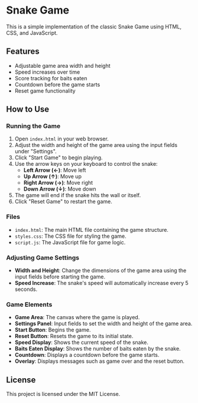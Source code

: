 # Snake Game

This is a simple implementation of the classic Snake Game using HTML, CSS, and JavaScript.

## Features

- Adjustable game area width and height
- Speed increases over time
- Score tracking for baits eaten
- Countdown before the game starts
- Reset game functionality

## How to Use

### Running the Game

1. Open `index.html` in your web browser.
2. Adjust the width and height of the game area using the input fields under "Settings".
3. Click "Start Game" to begin playing.
4. Use the arrow keys on your keyboard to control the snake:
   - **Left Arrow (←)**: Move left
   - **Up Arrow (↑)**: Move up
   - **Right Arrow (→)**: Move right
   - **Down Arrow (↓)**: Move down
5. The game will end if the snake hits the wall or itself.
6. Click "Reset Game" to restart the game.

### Files

- `index.html`: The main HTML file containing the game structure.
- `styles.css`: The CSS file for styling the game.
- `script.js`: The JavaScript file for game logic.

### Adjusting Game Settings

- **Width and Height**: Change the dimensions of the game area using the input fields before starting the game.
- **Speed Increase**: The snake's speed will automatically increase every 5 seconds.

### Game Elements

- **Game Area**: The canvas where the game is played.
- **Settings Panel**: Input fields to set the width and height of the game area.
- **Start Button**: Begins the game.
- **Reset Button**: Resets the game to its initial state.
- **Speed Display**: Shows the current speed of the snake.
- **Baits Eaten Display**: Shows the number of baits eaten by the snake.
- **Countdown**: Displays a countdown before the game starts.
- **Overlay**: Displays messages such as game over and the reset button.

## License

This project is licensed under the MIT License.
